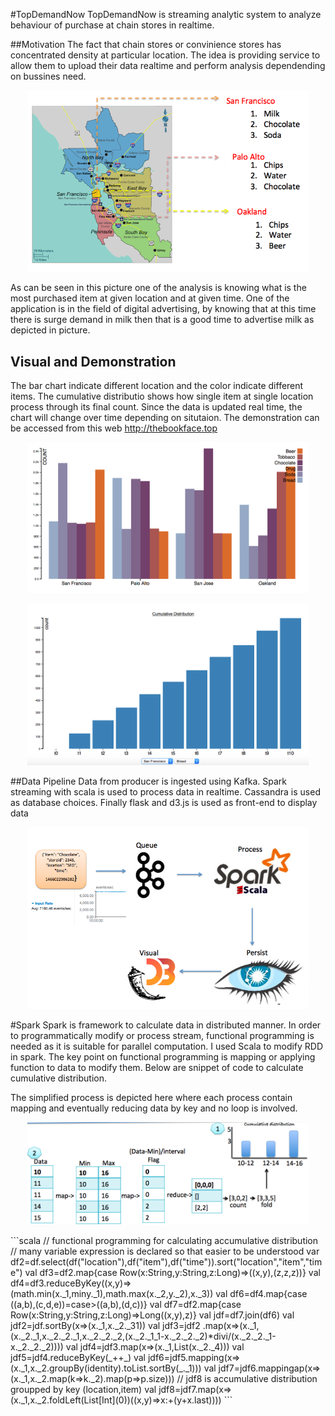 #TopDemandNow
TopDemandNow is streaming analytic system to analyze behaviour of purchase at chain stores in realtime.

##Motivation
The fact that chain stores or convinience stores has concentrated density at particular location. The idea is providing service to allow them to upload their data realtime and perform analysis dependending on bussines need. 
<p align="center">
  <img src="/images/map.png" width="450"/>
</p>

As can be seen in this picture one of the analysis is knowing what is the most purchased item at given location and at given time. One of the application is in the field of digital advertising, by knowing that at this time there is surge demand in milk then that is a good time to advertise milk as depicted in picture.

## Visual and Demonstration
The bar chart indicate different location and the color indicate different items. The cumulative distributio shows how single item at single location process through its final count. Since the data is updated real time, the chart will change over time depending on situtaion. The demonstration can be accessed from this web http://thebookface.top
<p align="center">
  <img src="/images/barchart.png" width="450"/>
</p>
<p align="center">
  <img src="/images/cumdis.png" width="450"/>
</p>
##Data Pipeline
Data from producer is ingested using Kafka. Spark streaming with scala is used to process data in realtime. Cassandra is used as database choices. Finally flask and d3.js is used as front-end to display data
<p align="center">
  <img src="/images/pipeline.png" width="450"/>
</p>

#Spark
Spark is framework to calculate data in distributed manner. In order to programmatically modify or process stream, functional programming is needed as it is suitable for parallel computation. I used Scala to modify RDD in spark. The key point on functional programming is mapping or applying function to data to modify them. Below are snippet of code to calculate cumulative distribution.   

The simplified process is depicted here where each process contain mapping and eventually reducing data by key and no loop is involved.
<p align="center">
  <img src="/images/funcprog.png" width="450"/>
</p>
```scala
// functional programming for calculating accumulative distribution
// many variable expression is declared so that easier to be understood
var df2=df.select(df("location"),df("item"),df("time")).sort("location","item","time")
val df3=df2.map{case Row(x:String,y:String,z:Long)=>((x,y),(z,z,z))}
val df4=df3.reduceByKey((x,y)=>(math.min(x._1,miny._1),math.max(x._2,y._2),x._3))
val df6=df4.map{case ((a,b),(c,d,e))=case>((a,b),(d,c))}
val df7=df2.map{case Row(x:String,y:String,z:Long)=>Long((x,y),z)}
val jdf=df7.join(df6)
val jdf2=jdf.sortBy(x=>(x._1,x._2._31))
val jdf3=jdf2
.map(x=>(x._1,(x._2._1,x._2._2._1,x._2._2._2,(x._2._1_1-x._2._2._2)*divi/(x._2._2._1-x._2._2._2))))
val jdf4=jdf3.map(x=>(x._1,List(x._2._4)))
val jdf5=jdf4.reduceByKey(_++_)
val jdf6=jdf5.mapping(x=>(x._1,x._2.groupBy(identity).toList.sortBy(_._1)))
val jdf7=jdf6.mappingap(x=>(x._1,x._2.map(k=>k._2).map(p=>p.size))) 
// jdf8 is accumulative distribution groupped by key (location,item)
val jdf8=jdf7.map(x=>(x._1,x._2.foldLeft(List[Int](0))((x,y)=>x:+(y+x.last))))
```
